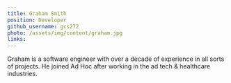 ```yaml
---
title: Graham Smith
position: Developer
github_username: gcs272
photo: /assets/img/content/graham.jpg
links:
---
```


Graham is a software engineer with over a decade of experience in all sorts of projects. He joined Ad Hoc after working in the ad tech &amp; healthcare industries.
